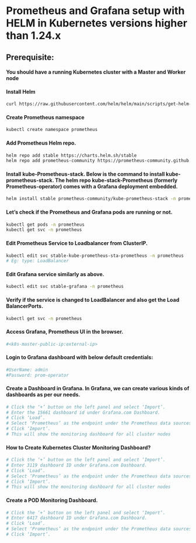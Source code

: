 # Prometheus and Grafana setup with HELM in Kubernetes versions higher than 1.24.x

## Prerequisite:
#### You should have a running Kubernetes cluster with a Master and Worker node

#### Install Helm 
```bash
curl https://raw.githubusercontent.com/helm/helm/main/scripts/get-helm-3 | bash
```
#### Create Prometheus namespace
```bash
kubectl create namespace prometheus
```
#### Add Prometheus Helm repo.
```bash
helm repo add stable https://charts.helm.sh/stable
helm repo add prometheus-community https://prometheus-community.github.io/helm-charts
```

#### Install kube-Prometheus-stack. Below is the command to install kube-prometheus-stack. The helm repo kube-stack-Prometheus (formerly Prometheus-operator) comes with a Grafana deployment embedded.
```bash
helm install stable prometheus-community/kube-prometheus-stack -n prometheus
```

#### Let’s check if the Prometheus and Grafana pods are running or not.
```bash
kubectl get pods -n prometheus
kubectl get svc -n prometheus
```

#### Edit Prometheus Service to Loadbalancer from ClusterIP.
```bash
kubectl edit svc stable-kube-prometheus-sta-prometheus -n prometheus
# Eg: type: LoadBalancer
```

#### Edit Grafana service similarly as above.
```bash
kubectl edit svc stable-grafana -n prometheus
```
#### Verify if the service is changed to LoadBalancer and also get the Load BalancerPorts.
```bash
kubectl get svc -n prometheus
```

#### Access Grafana, Prometheus UI in the browser.
```bash
#<k8s-master-public-ip:external-ip>
```
#### Login to Grafana dashboard with below default credentials:
```bash
#UserName: admin
#Password: prom-operator
```

#### Create a Dashboard in Grafana. In Grafana, we can create various kinds of dashboards as per our needs.
```bash
# Click the ‘+’ button on the left panel and select ‘Import’.
# Enter the 15661 dashboard id under Grafana.com Dashboard.
# Click ‘Load’.
# Select ‘Prometheus’ as the endpoint under the Prometheus data sources drop-down.
# Click ‘Import’.
# This will show the monitoring dashboard for all cluster nodes
```

#### How to Create Kubernetes Cluster Monitoring Dashboard?
```bash
# Click the ‘+’ button on the left panel and select ‘Import’.
# Enter 3119 dashboard ID under Grafana.com Dashboard.
# Click ‘Load’.
# Select ‘Prometheus’ as the endpoint under the Prometheus data sources drop-down.
# Click ‘Import’.
# This will show the monitoring dashboard for all cluster nodes
```

#### Create a POD Monitoring Dashboard.
```bash
# Click the ‘+’ button on the left panel and select ‘Import’.
# Enter 6417 dashboard ID under Grafana.com Dashboard.
# Click ‘Load’.
# Select ‘Prometheus’ as the endpoint under the Prometheus data sources drop-down.
# Click ‘Import’.
```


